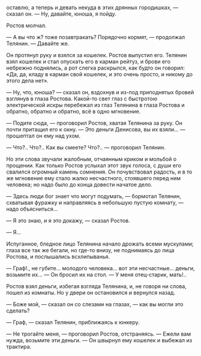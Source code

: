 оставлю, а теперь и девать некуда в этих дрянных городишках, — сказал он. — Ну, давайте, юноша, я пойду.

Ростов молчал.

— А вы что ж? тоже позавтракать? Порядочно кормят, — продолжал Телянин. — Давайте же.

Он протянул руку и взялся за кошелек. Ростов выпустил его. Телянин взял кошелек и стал опускать его в карман рейтуз, и брови его небрежно поднялись, а рот слегка раскрылся, как будто он говорил: «Да, да, кладу в карман свой кошелек, и это очень просто, и никому до этого дела нет».

— Ну, что, юноша? — сказал он, вздохнув и из-под приподнятых бровей взглянув в глаза Ростова. Какой-то свет глаз с быстротою электрической искры перебежал из глаз Телянина в глаза Ростова и обратно, обратно и обратно, всё в одно мгновение.

— Подите сюда, — проговорил Ростов, хватая Телянина за руку. Он почти притащил его к окну. — Это деньги Денисова, вы их взяли… — прошептал он ему над ухом.

— Что?.. Что?.. Как вы смеете? Что?.. — проговорил Телянин.

Но эти слова звучали жалобным, отчаянным криком и мольбой о прощении. Как только Ростов услыхал этот звук голоса, с души его свалился огромный камень сомнения. Он почувствовал радость, и в то же мгновение ему стало жалко несчастного, стоявшего перед ним человека; но надо было до конца довести начатое дело.

— Здесь люди бог знает что могут подумать, — бормотал Телянин, схватывая фуражку и направляясь в небольшую пустую комнату, — надо объясниться…

— Я это знаю, и я это докажу, — сказал Ростов.

— Я…

Испуганное, бледное лицо Телянина начало дрожать всеми мускулами; глаза все так же бегали, но где-то внизу, не поднимаясь до лица Ростова, и послышались всхлипыванья.

— Граф!., не губите… молодого человека… вот эти несчастные… деньги, возьмите их… — Он бросил их на стол. — У меня отец-старик, мать!..

Ростов взял деньги, избегая взгляда Телянина, и, не говоря ни слова, пошел из комнаты. Но у двери он остановился и вернулся назад.

— Боже мой, — сказал он со слезами на глазах, — как вы могли это сделать?

— Граф, — сказал Телянин, приближаясь к юнкеру.

— Не трогайте меня, — проговорил Ростов, отстраняясь. — Ежели вам нужда, возьмите эти деньги. — Он швырнул ему кошелек и выбежал из трактира.

</div>

<div class="section">

